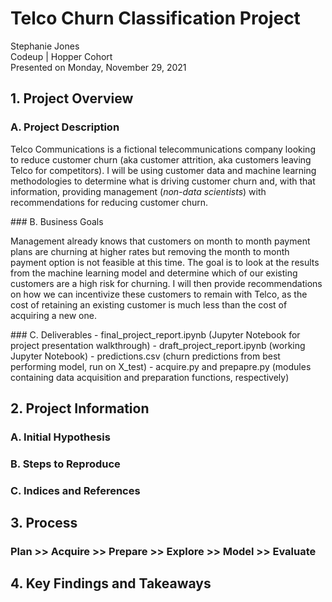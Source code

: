 # Telco Churn Classification Project
Stephanie Jones<br>
Codeup | Hopper Cohort<br>
Presented on Monday, November 29, 2021

## 1. Project Overview
### A. Project Description
<p>Telco Communications is a fictional telecommunications company looking to reduce customer churn (aka customer attrition, aka customers leaving Telco for competitors). I will be using customer data and machine learning methodologies to determine what is driving customer churn and, with that information, providing management (<i>non-data scientists</i>) with recommendations for reducing customer churn.</p>
### B. Business Goals
<p>Management already knows that customers on month to month payment plans are churning at higher rates but removing the month to month payment option is not feasible at this time. The goal is to look at the results from the machine learning model and determine which of our existing customers are a high risk for churning. I will then provide recommendations on how we can incentivize these customers to remain with Telco, as the cost of retaining an existing customer is much less than the cost of acquiring a new one.</p>
### C. Deliverables
- final_project_report.ipynb (Jupyter Notebook for project presentation walkthrough)
- draft_project_report.ipynb (working Jupyter Notebook)
- predictions.csv (churn predictions from best performing model, run on X_test)
- acquire.py and prepapre.py (modules containing data acquisition and preparation functions, respectively)

## 2. Project Information
### A. Initial Hypothesis
### B. Steps to Reproduce
### C. Indices and References

## 3. Process
### Plan >> Acquire >> Prepare >> Explore >> Model >> Evaluate 

## 4. Key Findings and Takeaways
